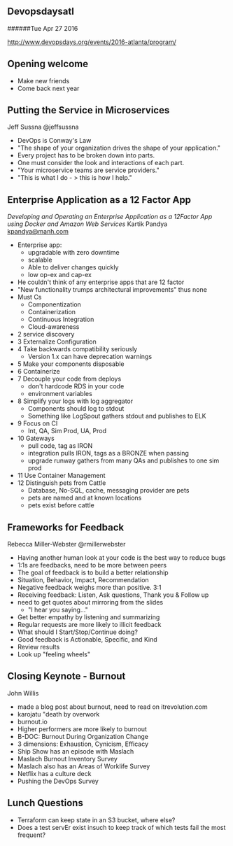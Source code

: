 Devopsdaysatl
-------------
######Tue Apr 27 2016

http://www.devopsdays.org/events/2016-atlanta/program/

Opening welcome
---------------
- Make new friends
- Come back next year


Putting the Service in Microservices
------------------------------------
Jeff Sussna @jeffsussna
- DevOps is Conway's Law
- "The shape of your organization drives the shape of your application."
- Every project has to be broken down into parts.
- One must consider the look and interactions of each part.
- "Your microservice teams are service providers."
- "This is what I do - > this is how I help."


Enterprise Application as a 12 Factor App
-----------------------------------------
*Developing and Operating an Enterprise Application as a 12Factor App using Docker and Amazon Web Services*
Kartik Pandya kpandya@manh.com
- Enterprise app:
  - upgradable with zero downtime
  - scalable
  - Able to deliver changes quickly
  - low op-ex and cap-ex
- He couldn't think of any enterprise apps that are 12 factor
- "New functionality trumps architectural improvements" thus none
- Must Cs
  - Componentization
  - Containerization
  - Continuous Integration
  - Cloud-awareness
- 2 service discovery
- 3 Externalize Configuration
- 4 Take backwards compatibility seriously
  - Version 1.x can have deprecation warnings
- 5 Make your components disposable
- 6 Containerize
- 7 Decouple your code from deploys
  -  don't hardcode RDS in your code
  - environment variables
- 8 Simplify your logs with log aggregator
  - Components should log to stdout
  - Something like LogSpout gathers stdout and publishes to ELK
- 9 Focus on CI
  - Int, QA, Sim Prod, UA, Prod
- 10 Gateways
  - pull code, tag as IRON
  - integration pulls IRON, tags as a BRONZE when passing
  - upgrade runway gathers from many QAs and publishes to one sim prod
- 11 Use Container Management
- 12 Distinguish pets from Cattle
  - Database, No-SQL, cache, messaging provider are pets
  - pets are named and at known locations
  - pets exist before cattle


Frameworks for Feedback
-----------------------
Rebecca Miller-Webster @rmillerwebster
- Having another human look at your code is the best way to reduce bugs
- 1:1s are feedbacks, need to be more between peers
- The goal of feedback is to build a better relationship
- Situation, Behavior, Impact, Recommendation
- Negative feedback weighs more than positive. 3:1
- Receiving feedback: Listen, Ask questions, Thank you & Follow up
- need to get quotes about mirroring from the slides
  - "I hear you saying..."
- Get better empathy by listening and summarizing
- Regular requests are more likely to illicit feedback
- What should I Start/Stop/Continue doing?
- Good feedback is Actionable, Specific, and Kind
- Review results
- Look up "feeling wheels"



Closing Keynote - Burnout
-------------------------
John Willis
- made a blog post about burnout, need to read on itrevolution.com
- karojatu "death by overwork
- burnout.io
- Higher performers are more likely to burnout
- B-DOC: Burnout During Organization Change
- 3 dimensions: Exhaustion, Cynicism, Efficacy
- Ship Show has an episode with Maslach
- Maslach Burnout Inventory Survey
- Maslach also has an Areas of Worklife Survey
- Netflix has a culture deck
- Pushing the DevOps Survey


Lunch Questions
---------------
- Terraform can keep state in an S3 bucket, where else?
- Does a test servEr exist insuch to keep track of which tests fail the most frequent?